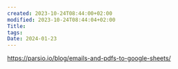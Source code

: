 ```yaml
---
created: 2023-10-24T08:44:00+02:00
modified: 2023-10-24T08:44:04+02:00
Title: 
tags: 
Date: 2024-01-23
---
```


https://parsio.io/blog/emails-and-pdfs-to-google-sheets/
